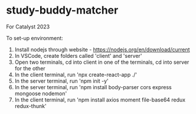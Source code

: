 # study-buddy-matcher
For Catalyst 2023 

To set-up environment: 
1. Install nodejs through website - https://nodejs.org/en/download/current
2. In VSCode, create folders called 'client' and 'server'
3. Open two terminals, cd into client in one of the terminals, cd into server for the other
4. In the client terminal, run 'npx create-react-app ./'
5. In the server terminal, run 'npm init -y'
6. In the server terminal, run 'npm install body-parser cors express mongoose nodemon'
7. In the client terminal, run 'npm install axios moment file-base64 redux redux-thunk'

